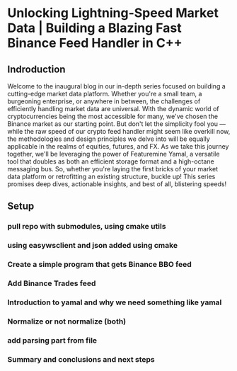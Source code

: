 # Unlocking Lightning-Speed Market Data | Building a Blazing Fast Binance Feed Handler in C++

## Indroduction

Welcome to the inaugural blog in our in-depth series focused on building a cutting-edge market data platform. Whether you're a small team, a burgeoning enterprise, or anywhere in between, the challenges of efficiently handling market data are universal. With the dynamic world of cryptocurrencies being the most accessible for many, we've chosen the Binance market as our starting point. But don't let the simplicity fool you &mdash; while the raw speed of our crypto feed handler might seem like overkill now, the methodologies and design principles we delve into will be equally applicable in the realms of equities, futures, and FX. As we take this journey together, we'll be leveraging the power of Featuremine Yamal, a versatile tool that doubles as both an efficient storage format and a high-octane messaging bus. So, whether you're laying the first bricks of your market data platform or retrofitting an existing structure, buckle up! This series promises deep dives, actionable insights, and best of all, blistering speeds!

## Setup
### pull repo with submodules, using cmake utils
### using easywsclient and json added using cmake
### Create a simple program that gets Binance BBO feed
### Add Binance Trades feed
### Introduction to yamal and why we need something like yamal
### Normalize or not normalize (both)
### add parsing part from file
### Summary and conclusions and next steps